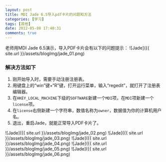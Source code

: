 ```yaml
---
layout: post
title: MDI Jade 6.5导入pdf卡片的问题和方法
categories: [学习]
tags: [其他]
date: 2012-05-08 17:40:31
comments: true
---
```


老师用MDI Jade 6.5演示，导入PDF卡片会有以下的问题提示：
![Jade]({{ site.url }}/assets/blogImg/jade_01.png)
<!--more-->
### 解决方法如下
1. 刚开始导入时，需要手动注册注册表。
2. 用键盘上的“win”键+“R”键，打开运行菜单，输入“regedit”，就打开了注册表编辑器。
3. 在`HKEY_LOCAL_MACHINE`下级的`SOFTWARE`新建一个`MDI`项，在`MDI`项新建一个`license`项。
4. 在`license`右侧新建一个字符串，数值名称为`owner`，数据值为你的计算机用户名。
5. 退出，重启Jade，就能正常导入PDF卡片了。

![Jade]({{ site.url }}/assets/blogImg/jade_02.png)
![Jade]({{ site.url }}/assets/blogImg/jade_03.png)
![Jade]({{ site.url }}/assets/blogImg/jade_04.png)
![Jade]({{ site.url }}/assets/blogImg/jade_05.png)
![Jade]({{ site.url }}/assets/blogImg/jade_06.png)
